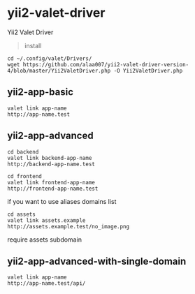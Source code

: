 # yii2-valet-driver
Yii2 Valet Driver

> install 

```
cd ~/.config/valet/Drivers/
wget https://github.com/alaa007/yii2-valet-driver-version-4/blob/master/Yii2ValetDriver.php -O Yii2ValetDriver.php
```

## yii2-app-basic

```
valet link app-name
http://app-name.test
```

## yii2-app-advanced

```
cd backend
valet link backend-app-name
http://backend-app-name.test

cd frontend
valet link frontend-app-name
http://frontend-app-name.test
```
if you want to use aliases domains list

```
cd assets
valet link assets.example
http://assets.example.test/no_image.png
```

require assets subdomain

## yii2-app-advanced-with-single-domain



```
valet link app-name
http://app-name.test/api/

```

